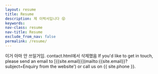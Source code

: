 ```yaml
---
layout: resume
title: Resume
description: 제 이력서입니다 😝
keywords:
nav-class: resume
nav-title: Resume
exclude_from_nav: false
permalink: /resume/
---
```


이거 아마 안 쓰일거임. contact.html에서 삭제했음
If you'd like to get in touch, please send an email to [{{site.email}}](mailto:{{site.email}}?subject=Enquiry from the website') or call us on {{ site.phone }}.